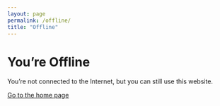 ```yaml
---
layout: page
permalink: /offline/
title: "Offline"
---
```


# You’re Offline

You’re not connected to the Internet, but you can still use this website.

[Go to the home page](/)